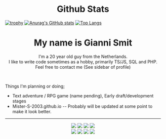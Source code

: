 <h1 align="center">Github Stats</h1>

[![trophy](https://github-profile-trophy.vercel.app/?username=Mister-S-2003&theme=onedark&no-frame=true&no-bg=true&margin-w=15&margin-h=15&title=Stars,Commit,PR,Repo,Issue,Follower)](https://github.com/ryo-ma/github-profile-trophy)
[![Anurag's GitHub stats](https://github-readme-stats.vercel.app/api?username=Mister-S-2003)](https://github.com/anuraghazra/github-readme-stats)
[![Top Langs](https://github-readme-stats.vercel.app/api/top-langs/?username=Mister-S-2003)](https://github.com/anuraghazra/github-readme-stats)

<h1 align="center">My name is Gianni Smit</h1>

<p align="center">
  I'm a 20 year old guy from the Netherlands.<br>
  I like to write code sometimes as a hobby, primarily TS/JS, SQL and PHP.<br>
  Feel free to contact me (See sidebar of profile)
</p>
<br>
<p>Things I'm planning or doing;</p>
<ul>
  <li>Text adventure / RPG game (name pending), Early draft/development stages</li>
  <li>Mister-S-2003.github.io -- Probably will be updated at some point to make it look better.</li>
</ul>

---

<p align="center">
  <img src="https://img.shields.io/badge/HTML5-E34F26?style=for-the-badge&logo=html5&logoColor=white" />
  <img src="https://img.shields.io/badge/CSS3-1572B6?style=for-the-badge&logo=css3&logoColor=white" />
  <img src="https://img.shields.io/badge/JavaScript-323330?style=for-the-badge&logo=javascript&logoColor=F7DF1E" />
  <img src="https://img.shields.io/badge/TypeScript-007ACC?style=for-the-badge&logo=typescript&logoColor=white" /><br>
  <img src="https://img.shields.io/badge/PHP-777BB4?style=for-the-badge&logo=php&logoColor=white" />
  <img src="https://img.shields.io/badge/MySQL-00000F?style=for-the-badge&logo=mysql&logoColor=white" />
  <img src="https://img.shields.io/badge/Python-14354C?style=for-the-badge&logo=python&logoColor=white" />
  <img src="https://img.shields.io/badge/Sass-CC6699?style=for-the-badge&logo=sass&logoColor=white" />
</p>
